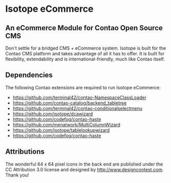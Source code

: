 # Isotope eCommerce

## An eCommerce Module for Contao Open Source CMS

Don't settle for a bridged CMS + eCommerce system. Isotope is built for the Contao CMS platform and takes advantage of all it has to offer.
It is built for flexibility, extendability and is international-friendly, much like Contao itself.


## Dependencies

The following Contao extensions are required to run Isotope eCommerce:
- https://github.com/terminal42/contao-NamespaceClassLoader
- https://github.com/contao-catalog/backend_tabletree
- https://github.com/terminal42/contao-conditionalselectmenu
- https://github.com/isotope/dcawizard
- https://github.com/codefog/contao-haste
- https://github.com/menatwork/MultiColumnWizard
- https://github.com/isotope/tablelookupwizard
- https://github.com/codefog/contao-haste

## Attributions

The wonderful 64 x 64 pixel icons in the back end are published under the CC Attribution 3.0 license and designed by http://www.designcontest.com.
Thank you!
